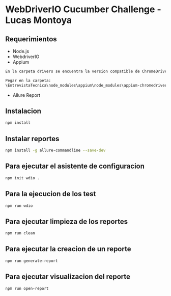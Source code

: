 # WebDriverIO Cucumber Challenge - Lucas Montoya

## Requerimientos
- Node.js
- WebdriverIO
- Appium

```sh
En la carpeta drivers se encuentra la version compatible de ChromeDriver ( 83.0.4103.39) con el emulador utilizado.

Pegar en la carpeta: 
\EntrevistaTecnica\node_modules\appium\node_modules\appium-chromedriver\chromedriver\win


```

- Allure Report

## Instalacion

```sh
npm install
```

## Instalar reportes

```sh
npm install -g allure-commandline --save-dev
```

## Para ejecutar el asistente de configuracion

```sh
npm init wdio .
```

## Para la ejecucion de los test

```sh
npm run wdio
```

## Para ejecutar limpieza de los reportes

```sh
npm run clean
```

## Para ejecutar la creacion de un reporte

```sh
npm run generate-report
```

## Para ejecutar visualizacion del reporte 

```sh
npm run open-report
